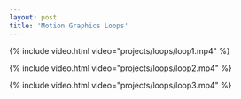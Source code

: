 ```yaml
---
layout: post
title: 'Motion Graphics Loops'
---
```


{% include video.html video="projects/loops/loop1.mp4" %}

{% include video.html video="projects/loops/loop2.mp4" %}

{% include video.html video="projects/loops/loop3.mp4" %}